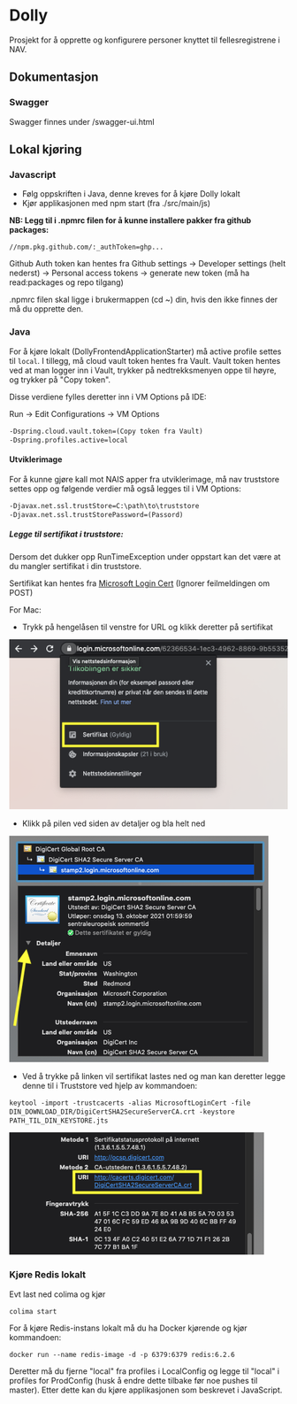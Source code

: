 # Dolly

Prosjekt for å opprette og konfigurere personer knyttet til fellesregistrene i NAV.

## Dokumentasjon

### Swagger

Swagger finnes under /swagger-ui.html

## Lokal kjøring

### Javascript

- Følg oppskriften i Java, denne kreves for å kjøre Dolly lokalt
- Kjør applikasjonen med npm start (fra ./src/main/js)

**NB: Legg til i .npmrc filen for å kunne installere pakker fra github packages:**

```
//npm.pkg.github.com/:_authToken=ghp...
```

Github Auth token kan hentes fra Github settings -> Developer settings (helt nederst) -> Personal access tokens ->
generate new token (må ha read:packages og repo tilgang)

.npmrc filen skal ligge i brukermappen (cd ~) din, hvis den ikke finnes der må du opprette den.

### Java

For å kjøre lokalt (DollyFrontendApplicationStarter) må active profile settes til `local`. I tillegg, må cloud vault
token
hentes fra Vault. Vault token hentes ved at man logger inn i Vault, trykker på nedtrekksmenyen oppe til høyre, og
trykker på "Copy token".

Disse verdiene fylles deretter inn i VM Options på IDE:

Run -> Edit Configurations -> VM Options

```
-Dspring.cloud.vault.token=(Copy token fra Vault)
-Dspring.profiles.active=local
```

#### Utviklerimage

For å kunne gjøre kall mot NAIS apper fra utviklerimage, må nav truststore settes opp og følgende verdier må
også legges til i VM Options:

```
-Djavax.net.ssl.trustStore=C:\path\to\truststore
-Djavax.net.ssl.trustStorePassword=(Passord)
```

##### Legge til sertifikat i truststore:

Dersom det dukker opp RunTimeException under oppstart kan det være at du mangler sertifikat i din truststore.

Sertifikat kan hentes
fra [Microsoft Login Cert](https://login.microsoftonline.com/62366534-1ec3-4962-8869-9b5535279d0b/login) (Ignorer
feilmeldingen om POST)

For Mac:

- Trykk på hengelåsen til venstre for URL og klikk deretter på sertifikat

![Microsoft Sertifikat](../../docs/applications/dolly/assets/microsoft_keychain.png)

- Klikk på pilen ved siden av detaljer og bla helt ned

![Sertifikat Detaljer](../../docs/applications/dolly/assets/cert_details.png)

- Ved å trykke på linken vil sertifikat lastes ned og man kan deretter legge denne til i Truststore ved hjelp av
  kommandoen:

```
keytool -import -trustcacerts -alias MicrosoftLoginCert -file DIN_DOWNLOAD_DIR/DigiCertSHA2SecureServerCA.crt -keystore PATH_TIL_DIN_KEYSTORE.jts
```

![Sertifikat Download](../../docs/applications/dolly/assets/cert_download.png)

### Kjøre Redis lokalt

Evt last ned colima og kjør

```
colima start
```

For å kjøre Redis-instans lokalt må du ha Docker kjørende og kjør kommandoen:

```
docker run --name redis-image -d -p 6379:6379 redis:6.2.6
```

Deretter må du fjerne "local" fra profiles i LocalConfig og legge til "local" i profiles for ProdConfig (husk å endre
dette tilbake
før noe pushes til master). Etter dette kan du kjøre applikasjonen som beskrevet i JavaScript.

